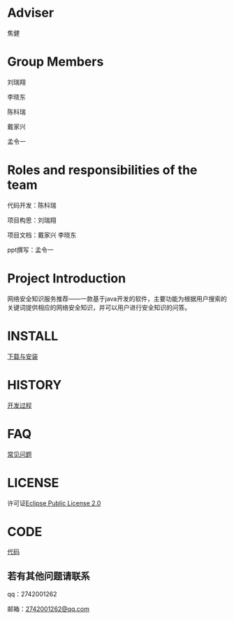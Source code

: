 # Adviser
焦健
# Group Members
刘瑞翔

李晓东

陈科瑞

戴家兴

孟令一

# Roles and responsibilities of the team
代码开发：陈科瑞

项目构思：刘瑞翔

项目文档：戴家兴 李晓东

ppt撰写：孟令一

# Project Introduction
网络安全知识服务推荐——一款基于java开发的软件，主要功能为根据用户搜索的关键词提供相应的网络安全知识，并可以用户进行安全知识的问答。

# INSTALL
[下载与安装](https://github.com/Bistu-OSSDT-2022/Future/blob/main/INSTALL.txt)

# HISTORY
[开发过程](https://github.com/Bistu-OSSDT-2022/Future/blob/main/HISTORY.txt)

# FAQ
[常见问题](https://github.com/Bistu-OSSDT-2022/Future/blob/main/FAQ.txt)

# LICENSE
许可证[Eclipse Public License 2.0](https://github.com/Bistu-OSSDT-2022/Future/blob/main/LICENSE)

# CODE
[代码](https://github.com/Bistu-OSSDT-2022/Future/blob/main/code%20.txt)

## 若有其他问题请联系
qq：2742001262

邮箱：2742001262@qq.com
